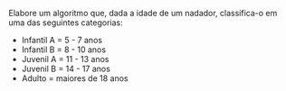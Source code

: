 Elabore um algoritmo que, dada a idade de um nadador, classifica-o em uma das seguintes categorias:

- Infantil A = 5 - 7 anos
- Infantil B = 8 - 10 anos
- Juvenil A = 11 - 13 anos
- Juvenil B = 14 - 17 anos
- Adulto = maiores de 18 anos

